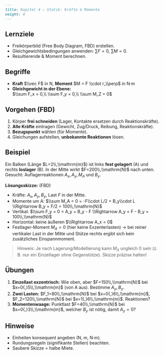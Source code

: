 ```Markdown
---
title: Kapitel 4 – Statik: Kräfte & Momente
weight: 4
---
```
## Lernziele
- Freikörperbild (Free Body Diagram, FBD) erstellen.
- Gleichgewichtsbedingungen anwenden: $\sum F = 0$, $\sum M = 0$.
- Resultierende & Moment berechnen.

## Begriffe
- **Kraft** $\\vec F$ in N, **Moment** $M = F \\cdot r_\\perp$ in N·m  
- **Gleichgewicht in der Ebene:**  
  $\\sum F_x = 0,\\ \\sum F_y = 0,\\ \\sum M_Z = 0$

## Vorgehen (FBD)
1. Körper **frei schneiden** (Lager, Kontakte ersetzen durch Reaktionskräfte).  
2. **Alle Kräfte** eintragen (Gewicht, Zug/Druck, Reibung, Reaktionskräfte).  
3. **Bezugspunkt** wählen (für Momente).  
4. Gleichungen aufstellen, **unbekannte Reaktionen** lösen.

## Beispiel
Ein Balken (Länge $L=2\\,\\mathrm{m}$) ist links **fest gelagert** (A) und rechts **loslager** (B). In der Mitte wirkt $F=200\\,\\mathrm{N}$ nach unten.  
Gesucht: Auflagerreaktionen $A_x, A_y, M_A$ und $B_y$.

**Lösungsskizze:** (FBD)  
- Kräfte: $A_x, A_y, B_y$, Last $F$ in der Mitte.  
- Momente um A: $\\sum M_A = 0 = -F\\cdot L/2 + B_y\\cdot L \\Rightarrow B_y = F/2 = 100\\,\\mathrm{N}$  
- Vertikal: $\\sum F_y = 0 = A_y + B_y - F \\Rightarrow A_y = F - B_y = 100\\,\\mathrm{N}$  
- Horizontal: keine äußeren $\\Rightarrow A_x = 0$  
- Festlager-Moment $M_A = 0$ (hier keine Exzenterlasten) → bei reiner vertikaler Last in der Mitte und Stütze rechts ergibt sich kein zusätzliches Einspannmoment.

> Hinweis: Je nach Lagerung/Modellierung kann $M_A$ ungleich 0 sein (z. B. nur ein Einzellager ohne Gegenstütze). Skizze präzise halten!

## Übungen
1) **Einzellast exzentrisch:** Wie oben, aber $F=150\\,\\mathrm{N}$ bei $x=0{,}5\\,\\mathrm{m}$ (von A aus). Bestimme $A_y, B_y$.  
2) **Zwei Lasten:** $F_1=80\\,\\mathrm{N}$ bei $x=0{,}6\\,\\mathrm{m}$, $F_2=120\\,\\mathrm{N}$ bei $x=1{,}6\\,\\mathrm{m}$. Reaktionen?  
3) **Momentenwaage:** Punktlast $F=40\\,\\mathrm{N}$ bei $x=0{,}3\\,\\mathrm{m}$, welcher $B_y$ ist nötig, damit $A_y=0$?

## Hinweise
- Einheiten konsequent angeben (N, m, N·m).  
- Rundungsregeln (signifikante Stellen) beachten.  
- Saubere Skizze = halbe Miete.
